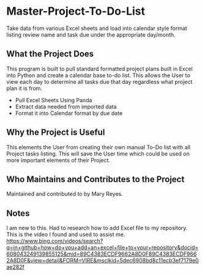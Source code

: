 # Master-Project-To-Do-List
Take data from various Excel sheets and load into calendar style format listing review name and task due under the appropriate day/month. 

## What the Project Does
This program is built to pull standard formatted project plans built in Excel into Python and create a calendar base to-do list. This allows the User to view each day to determine all tasks due that day regardless what project plan it is from.
- Pull Excel Sheets Using Panda
- Extract data needed from imported data
- Format it into Calendar format by due date

## Why the Project is Useful
This elements the User from creating their own manual To-Do list with all Project tasks listing.  This will save the User time which could be used on more important elements of their Project.

## Who Maintains and Contributes to the Project
Maintained and contributed to by Mary Reyes.

## Notes
I am new to this.  Had to research how to add Excel file to my repository.  
This is the video I found and used to assist me.  https://www.bing.com/videos/search?q=in+github+how+do+you+add+an+excel+file+to+your+repository&docid=608043249139855125&mid=89C4383ECDF9662A8D0F89C4383ECDF9662A8D0F&view=detail&FORM=VIRE&msclkid=5dec6908bd8c11ecb3ef7179e0ae282f
